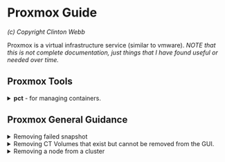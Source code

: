 # Proxmox Guide

*(c) Copyright Clinton Webb*

Proxmox is a virtual infrastructure service (similar to vmware).
_NOTE that this is not complete documentation, just things that I have found useful or needed over time._

## Proxmox Tools

<details><summary><b>pct</b> - for managing containers.</summary>

* <details><summary>pct unlock</summary>

  ----
  if a container is locked, when it shouldnt be (because a task failed), this can be used to unlock it.

  ```
  # example to unlock container 102
  pct unlock 102
  ```
  ----
  </details>
</details>
  


## Proxmox General Guidance

<details><summary>Removing failed snapshot</summary>

----
When creating a backup and cancelling, or whatever reason and a snapshot is failing to be removed, can do something like:

```
# login to the shell of the proxmox host the node is on
# in this example, 102 is the vmid of the node we having problems with
pct unlock 102
pct listsnapshot 102
pct delsnapshot 102 vzdump -force
pct listsnapshot 102
```
----
</details>
<details><summary>Removing CT Volumes that exist but cannot be removed from the GUI. </summary>

----
In the GUI the volumes are presented, but it does not let you delete them, because they attached to a node that exists.  The GUI suggests to go into the Resources tab for that node and remove them there... however, those volumes are not showing up in that tab.
```
# list the volumes that are on the 'local-lvm' storage (as an example)
pvesm list local-lvm

# Now can remove the invalid volume 
pvesm free local-lvm:vm-102-disk-4
```
----
</details>
<details><summary>Removing a node from a cluster</summary>

----
When removing a node from the cluster, it is imperative to:
* ensure that interface is to another node.
* ensure that no Replication is configured on the node
* migrate any vm's that are on the node that are remaining
* shutdown the node that is being removed
* login to console of another node, and `pvecm delnode _nodename_`
   * if quorum is not met, can try setting to only require 1 vote `pvecm expected 1`

----
</details>

